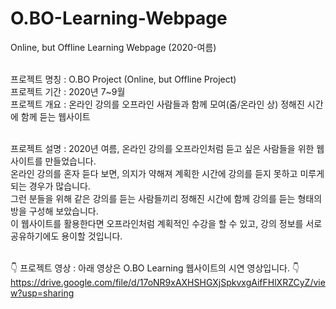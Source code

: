 # O.BO-Learning-Webpage
Online, but Offline Learning Webpage (2020-여름)

<br/>프로젝트 명칭 : O.BO Project (Online, but Offline Project)
<br/>프로젝트 기간 : 2020년 7~9월 
<br/>프로젝트 개요 : 온라인 강의를 오프라인 사람들과 함께 모여(줌/온라인 상) 정해진 시간에 함께 듣는 웹사이트

<br/>프로젝트 설명 : 2020년 여름, 온라인 강의를 오프라인처럼 듣고 싶은 사람들을 위한 웹사이트를 만들었습니다.
<br/>온라인 강의를 혼자 듣다 보면, 의지가 약해져 계획한 시간에 강의를 듣지 못하고 미루게 되는 경우가 많습니다.
<br/>그런 분들을 위해 같은 강의를 듣는 사람들끼리 정해진 시간에 함께 강의를 듣는 형태의 방을 구성해 보았습니다.
<br/> 이 웹사이트를 활용한다면 오프라인처럼 계획적인 수강을 할 수 있고, 강의 정보를 서로 공유하기에도 용이할 것입니다.

<br/>:point_down: 프로젝트 영상 : 아래 영상은 O.BO Learning 웹사이트의 시연 영상입니다. :point_down:
https://drive.google.com/file/d/17oNR9xAXHSHGXjSpkvxgAifFHlXRZCyZ/view?usp=sharing
